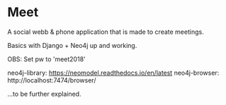 # Meet #
A social webb & phone application that is made to create meetings. 

Basics with Django + Neo4j up and working. 

OBS: Set pw to 'meet2018'

neo4j-library: https://neomodel.readthedocs.io/en/latest
neo4j-browser: http://localhost:7474/browser/

...to be further explained.